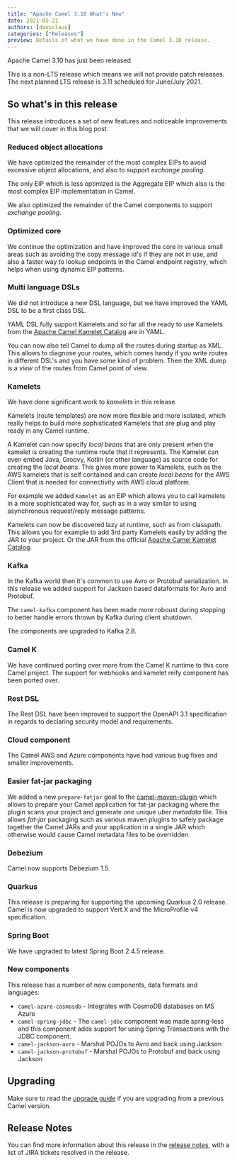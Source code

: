 ```yaml
---
title: "Apache Camel 3.10 What's New"
date: 2021-05-21
authors: [davsclaus]
categories: ["Releases"]
preview: Details of what we have done in the Camel 3.10 release.
---
```


Apache Camel 3.10 has just been released.

This is a non-LTS release which means we will not provide patch releases.
The next planned LTS release is 3.11 scheduled for June/July 2021.

## So what's in this release

This release introduces a set of new features and noticeable improvements that we will cover in this blog post.

### Reduced object allocations

We have optimized the remainder of the most complex EIPs to avoid excessive object allocations,
and also to support _exchange pooling_.

The only EIP which is less optimized is the Aggregate EIP which also is the most complex EIP implementation in Camel.

We also optimized the remainder of the Camel components to support _exchange pooling_.

### Optimized core

We continue the optimization and have improved the core in various small areas such as
avoiding the copy message id's if they are not in use, and also a faster way to lookup endpoints in the Camel endpoint registry,
which helps when using dynamic EIP patterns.

### Multi language DSLs

We did not introduce a new DSL language, but we have improved the YAML DSL to be a first class DSL.

YAML DSL fully support Kamelets and so far all the ready to use Kamelets from the
[Apache Camel Kamelet Catalog](https://github.com/apache/camel-kamelets) are in YAML.

You can now also tell Camel to dump all the routes during startup as XML. This allows to diagnose
your routes, which comes handy if you write routes in different DSL's and you have some kind
of problem. Then the XML dump is a _view_ of the routes from Camel point of view.

### Kamelets

We have done significant work to _kamelets_ in this release.

Kamelets (route templates) are now more flexible and more isolated, which really helps
to build more sophisticated Kamelets that are plug and play ready in any Camel runtime.

A Kamelet can now specify _local beans_ that are only present when the kamelet is creating
the runtime route that it represents. The Kamelet can even embed Java, Groovy, Kotlin (or other language)
as source code for creating the _local beans_. This gives more power to Kamelets, such as the AWS kamelets
that is self contained and can create _local beans_ for the AWS Client that is needed for connectivity with AWS cloud platform.

For example we added `Kamelet` as an EIP which allows you to call kamelets in a more sophisticated
way for, such as in a way similar to using asynchronous request/reply message patterns.

Kamelets can now be discovered lazy at runtime, such as from classpath. This allows you for example
to add 3rd party Kamelets easily by adding the JAR to your project. Or the JAR from
the official [Apache Camel Kamelet Catalog](https://github.com/apache/camel-kamelets).

### Kafka

In the Kafka world then it's common to use Avro or Protobuf serialization.
In this release we added support for Jackson based dataformats for Avro and Protobuf.

The `camel-kafka` component has been made more roboust during stopping to better
handle errors thrown by Kafka during client shutdown.

The components are upgraded to Kafka 2.8.

### Camel K

We have continued porting over more from the Camel K runtime to this core Camel project.
The support for webhooks and kamelet reify component has been ported over.

### Rest DSL

The Rest DSL have been improved to support the OpenAPI 3.1 specification
in regards to declaring security model and requirements.

### Cloud component

The Camel AWS and Azure components have had various bug fixes and smaller improvements.

### Easier fat-jar packaging

We added a new `prepare-fatjar` goal to the
[camel-maven-plugin](https://github.com/apache/camel/blob/main/tooling/maven/camel-maven-plugin/src/main/docs/camel-maven-plugin.adoc)
which allows to prepare your Camel application for fat-jar packaging where the plugin scans your project
and generate one unique _uber metadata_ file. This allows _fat-jar_ packaging such
as various maven plugins to safely package together the Camel JARs and your application
in a single JAR which otherwise would cause Camel metadata files to be overridden.

### Debezium

Camel now supports Debezium 1.5.

### Quarkus

This release is preparing for supporting the upcoming Quarkus 2.0 release.
Camel is now upgraded to support Vert.X and the MicroProfile v4 specification.

### Spring Boot

We have upgraded to latest Spring Boot 2.4.5 release.

### New components

This release has a number of new components, data formats and languages:

- `camel-azure-cosmosdb` - Integrates with CosmoDB databases on MS Azure
- `camel-spring-jdbc` - The `camel-jdbc` component was made spring-less and this component adds support for using Spring Transactions with the JDBC component.
- `camel-jackson-avro` - Marshal POJOs to Avro and back using Jackson
- `camel-jackson-protobuf` - Marshal POJOs to Protobuf and back using Jackson

## Upgrading

Make sure to read the [upgrade guide](/manual/latest/camel-3x-upgrade-guide-3_10.html) if you are upgrading from a previous Camel version.

## Release Notes

You can find more information about this release in the [release notes](/releases/release-3.10.0/), with a list of JIRA tickets resolved in the release.
